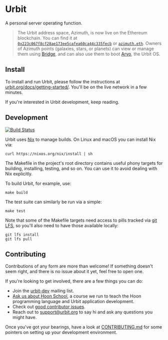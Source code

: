 # Urbit

A personal server operating function.

> The Urbit address space, Azimuth, is now live on the Ethereum blockchain. You
> can find it at [`0x223c067f8cf28ae173ee5cafea60ca44c335fecb`][azim] or
> [`azimuth.eth`][aens]. Owners of Azimuth points (galaxies, stars, or planets)
> can view or manage them using [Bridge][brid], and can also use them to boot
> [Arvo][arvo], the Urbit OS.

[azim]: https://etherscan.io/address/0x223c067f8cf28ae173ee5cafea60ca44c335fecb
[aens]: https://etherscan.io/address/azimuth.eth
[brid]: https://github.com/urbit/bridge/releases
[arvo]: https://github.com/urbit/arvo/

## Install

To install and run Urbit, please follow the instructions at
[urbit.org/docs/getting-started/][start].  You'll be on the live network in a
few minutes.

If you're interested in Urbit development, keep reading.

[start]: https://urbit.org/docs/getting-started/

## Development

[![Build Status](https://travis-ci.org/urbit/urbit.svg?branch=master)][trav]

Urbit uses [Nix][nix] to manage builds.  On Linux and macOS you can install Nix
via:

```
curl https://nixos.org/nix/install | sh
```

The Makefile in the project's root directory contains useful phony targets for
building, installing, testing, and so on.  You can use it to avoid dealing with
Nix explicitly.

To build Urbit, for example, use:

```
make build
```

The test suite can similarly be run via a simple:

```
make test
```

Note that some of the Makefile targets need access to pills tracked via [git
LFS][git-lfs], so you'll also need to have those available locally:

```
git lfs install
git lfs pull
```

[trav]: https://github.com/urbit/urbit.git
[nix]: https://nixos.org/nix/
[git-lfs]: https://git-lfs.github.com

## Contributing

Contributions of any form are more than welcome! If something doesn't seem
right, and there is no issue about it yet, feel free to open one.

If you're looking to get involved, there are a few things you can do:

- Join the [urbit-dev][list] mailing list.
- [Ask us about Hoon School][mail], a course we run to teach the Hoon
  programming language and Urbit application development.
- Check out [good contributor issues][good].
- Reach out to [support@urbit.org][mail] to say hi and ask any questions you
  might have.

Once you've got your bearings, have a look at [CONTRIBUTING.md][cont] for some
pointers on setting up your development environment.

[list]: https://groups.google.com/a/urbit.org/forum/#!forum/dev
[mail]: mailto:support@urbit.org
[good]: https://github.com/urbit/urbit/labels/good%20contributor%20issue
[cont]: https://github.com/urbit/urbit/blob/master/CONTRIBUTING.md
